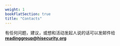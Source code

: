 ```yaml
---
weight: 1
bookFlatSection: true
title: "Contacts"
---
```



有任何问题，建议，或想和活动发起人说的话可以发邮件给**readinggroup@hisecurity.org**